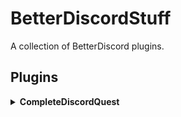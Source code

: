 # BetterDiscordStuff

A collection of BetterDiscord plugins.

## Plugins

<details>
<summary><strong>CompleteDiscordQuest</strong></summary>

### Description

CompleteDiscordQuest is a plugin for BetterDiscord that automates the completion of Discord quests. Once started, the plugin will wait for 10 seconds before checking for any claimed quests and completing them automatically.

### Features

- Automatically completes Discord quests.
- Notifies the user when the plugin starts and stops.
- Prompts the user to close settings if they are open when the plugin starts.

### Installation

1. Download the `CompleteDiscordQuest.plugin.js` file from the [GitHub repository](https://github.com/tvhsin/BetterDiscordStuff).
2. Move the downloaded file to your BetterDiscord plugins folder. You can find this folder by going to User Settings > Plugins > Open Plugins Folder in Discord.
3. Enable the plugin in the BetterDiscord plugins settings.

### Usage

1. Start Discord with BetterDiscord installed.
2. Enable the CompleteDiscordQuest plugin from the BetterDiscord plugins settings.
3. The plugin will notify you that it has started and will wait 10 seconds before checking for claimed quests.
4. The plugin will automatically complete any uncompleted quests.

### Author

- **Tahsin** - [@tahsin_ahmed62](https://github.com/tvhsin)

### License

This project is licensed under the Creative Commons Attribution-ShareAlike 4.0 International License (CC BY-SA 4.0). See the [LICENSE](LICENSE) file for details.

### Credits

Based on code from [aamiaa](https://gist.github.com/aamiaa/204cd9d42013ded9faf646fae7f89fbb).

</details>

<!-- will add more later -->
